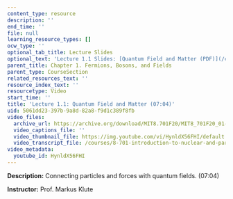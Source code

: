 ```yaml
---
content_type: resource
description: ''
end_time: ''
file: null
learning_resource_types: []
ocw_type: ''
optional_tab_title: Lecture Slides
optional_text: 'Lecture 1.1 Slides: [Quantum Field and Matter (PDF)](/courses/8-701-introduction-to-nuclear-and-particle-physics-fall-2020/resources/mit8_701f20_lec1-1)'
parent_title: Chapter 1. Fermions, Bosons, and Fields
parent_type: CourseSection
related_resources_text: ''
resource_index_text: ''
resourcetype: Video
start_time: ''
title: 'Lecture 1.1: Quantum Field and Matter (07:04)'
uid: 5061dd23-397b-9a8d-82a8-f9d1c389f8fb
video_files:
  archive_url: https://archive.org/download/MIT8.701F20/MIT8_701F20_01-01_Quantum_300k.mp4
  video_captions_file: ''
  video_thumbnail_file: https://img.youtube.com/vi/HynldX56FHI/default.jpg
  video_transcript_file: /courses/8-701-introduction-to-nuclear-and-particle-physics-fall-2020/0ab906cdd13b13bd2303ea62237d46e2_HynldX56FHI.pdf
video_metadata:
  youtube_id: HynldX56FHI
---
```


**Description:** Connecting particles and forces with quantum fields. (07:04)

**Instructor:** Prof. Markus Klute



